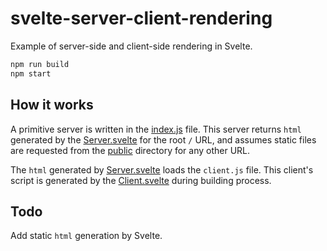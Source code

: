 # svelte-server-client-rendering
Example of server-side and client-side rendering in Svelte.
 
```javascript
npm run build
npm start
```

## How it works
A primitive server is written in the [index.js](index.js) file. This server returns `html` generated by the
[Server.svelte](Server.svelte) for the root `/` URL, and assumes static files are
requested from the [public](public) directory for any other URL.

The `html` generated by [Server.svelte](Server.svelte) loads the `client.js` file. This client's script is
generated by the [Client.svelte](Client.svelte) during building process.

## Todo
Add static `html` generation by Svelte.

